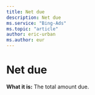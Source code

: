 ```yaml
---
title: Net due
description: Net due
ms.service: "Bing-Ads"
ms.topic: "article"
author: eric-urban
ms.author: eur
---
```


# Net due

**What it is:**    The total amount due.



